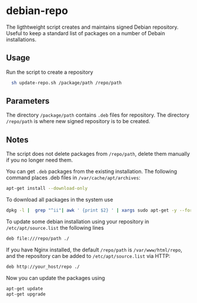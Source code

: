 # debian-repo

The ligthtweight script creates and maintains signed Debian repository.
Useful to keep a standard list of packages on a number of Debain installations.

## Usage

Run the script to create a repository
```sh
  sh update-repo.sh /package/path /repo/path
```

## Parameters

The directory `/package/path` contains `.deb` files for repository.
The directory `/repo/path` is where new signed repository is to be created.

## Notes

The script does not delete packages from `/repo/path`, delete them
manually if you no longer need them.

You can get `.deb` packages from the existing installation. The following command
places .deb files in `/var/cache/apt/archives`:
  
```sh
apt-get install --download-only
```

To download all packages in the system use
```sh
dpkg -l |  grep "^ii"| awk ' {print $2} ' | xargs sudo apt-get -y --force-yes install --reinstall --download-only
```

To update some debian installation using your repository in `/etc/apt/source.list` the following lines
```sh
deb file:///repo/path ./
```
If you have Nginx installed, the default `/repo/path` is `/var/www/html/repo`, and the repository can be added
to `/etc/apt/source.list` via HTTP:
```sh
deb http://your_host/repo ./
```

Now you can update the packages using
```sh
apt-get update
apt-get upgrade
```

